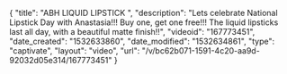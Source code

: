 {
    "title": "ABH LIQUID LIPSTICK ",
    "description": "Lets celebrate National Lipstick Day with Anastasia!!! Buy one, get one free!!! The liquid lipsticks last all day, with a beautiful matte finish!!",
    "videoid": "167773451",
    "date_created": "1532633860",
    "date_modified": "1532634861",
    "type": "captivate",
    "layout": "video",
    "url": "\/v\/bc62b071-1591-4c20-aa9d-92032d05e314\/167773451"
}